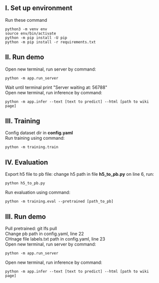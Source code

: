 ## I. Set up environment
Run these command
```
python3 -m venv env
source env/bin/activate
python -m pip install -U pip
python -m pip install -r requirements.txt
```
## II. Run demo
Open new terminal, run server by command:
```
python -m app.run_server
```
Wait until terminal print "Server waiting at:  56788"<br>
Open new terminal, run inference by command:
```
python -m app.infer --text [text to predict] --html [path to wiki page]
```
## III. Training
Config dataset dir in **config.yaml**<br>
Run training using command:
```
python -m training.train
```
## IV. Evaluation
Export h5 file to pb file: change h5 path in file **h5_to_pb.py** on line 6, run:
```
python h5_to_pb.py
```
Run evaluation using command:
```
python -m training.eval --pretrained [path_to_pb]
```
## III. Run demo
Pull pretrained: git lfs pull<br>
Change pb path in config.yaml, line 22<br>
CHnage file labels.txt path in config.yaml, line 23<br>
Open new terminal, run server by command:
```
python -m app.run_server
```
Open new terminal, run inference by command:
```
python -m app.infer --text [text to predict] --html [path to wiki page]



